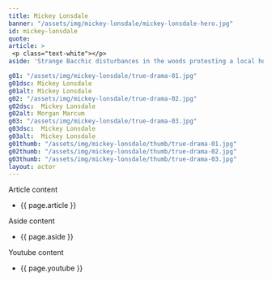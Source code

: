 ```yaml
---
title: Mickey Lonsdale
banner: "/assets/img/mickey-lonsdale/mickey-lonsdale-hero.jpg"
id: mickey-lonsdale
quote: 
article: >
 <p class="text-white"></p>
aside: 'Strange Bacchic disturbances in the woods protesting a local horror movie prompt a police investigation. A shadowy figure emerges.  Calling himself the God of Drama, he believes that he can achieve the seemingly impossible goal of returning drama to its original purpose – of preparing citizens for leadership in democracy. As the horror movie spirals out of control, and the Bacchae are consumed in violence - can officer Ailish Walsh discern the truth before a gruesome Greek drama unfolds? <br><br> Director James Thomas creates a Greek tragedy for our time. A horror story that looks at the original role of drama – as the companion invention of democracy – to shed light on how modern media is still working in our lives, in hidden ways, to rip us apart. True Drama is an alarm – a rare moment of clarity – a terrifying jolt - and an invitation to enjoy the true transcendental power of drama to help us envision a better Democracy. '

g01: "/assets/img/mickey-lonsdale/true-drama-01.jpg"
g01dsc: Mickey Lonsdale
g01alt: Mickey Lonsdale 
g02: "/assets/img/mickey-lonsdale/true-drama-02.jpg"
g02dsc:  Mickey Lonsdale  
g02alt: Morgan Marcum  
g03: "/assets/img/mickey-lonsdale/true-drama-03.jpg"
g03dsc:  Mickey Lonsdale
g03alt:  Mickey Lonsdale
g01thumb: "/assets/img/mickey-lonsdale/thumb/true-drama-01.jpg"
g02thumb: "/assets/img/mickey-lonsdale/thumb/true-drama-02.jpg"
g03thumb: "/assets/img/mickey-lonsdale/thumb/true-drama-03.jpg"
layout: actor
---
```


Article content
* {{ page.article }}

Aside content
* {{ page.aside }}

Youtube content
* {{ page.youtube }}

